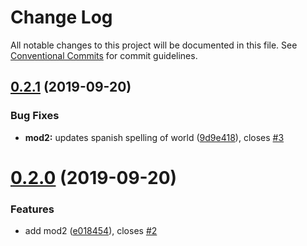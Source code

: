 # Change Log

All notable changes to this project will be documented in this file.
See [Conventional Commits](https://conventionalcommits.org) for commit guidelines.

## [0.2.1](https://github.com/LonnyGomes/conventional-commits-lerna-poc/compare/v0.2.0...v0.2.1) (2019-09-20)


### Bug Fixes

* **mod2:** updates spanish spelling of world ([9d9e418](https://github.com/LonnyGomes/conventional-commits-lerna-poc/commit/9d9e418)), closes [#3](https://github.com/LonnyGomes/conventional-commits-lerna-poc/issues/3)





# [0.2.0](https://github.com/LonnyGomes/conventional-commits-lerna-poc/compare/v0.1.0...v0.2.0) (2019-09-20)


### Features

* add mod2 ([e018454](https://github.com/LonnyGomes/conventional-commits-lerna-poc/commit/e018454)), closes [#2](https://github.com/LonnyGomes/conventional-commits-lerna-poc/issues/2)
